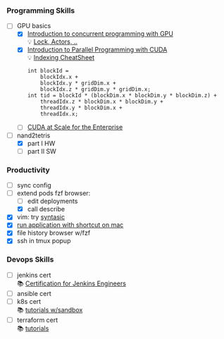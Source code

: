 ### Programming Skills

- [ ] GPU basics
  - [x] [Introduction to concurrent programming with GPU](https://www.coursera.org/learn/introduction-to-concurrent-programming/home/week/1)\
    💡 [Lock, Actors, ..](https://adit.io/posts/2013-05-15-Locks,-Actors,-And-STM-In-Pictures.html)
  - [x] [Introduction to Parallel Programming with CUDA](https://www.coursera.org/learn/introduction-to-parallel-programming-with-cuda/home/info)\
    💡 [Indexing CheatSheet](https://cs.calvin.edu/courses/cs/374/CUDA/CUDA-Thread-Indexing-Cheatsheet.pdf)
    ```
    int blockId = 
        blockIdx.x +
        blockIdx.y * gridDim.x +
        blockIdx.z * gridDim.y * gridDim.x;
    int tid = blockId * (blockDim.x * blockDim.y * blockDim.z) +
        threadIdx.z * blockDim.x * blockDim.y +
        threadIdx.y * blockDim.x +
        threadIdx.x;
    ```
  - [ ] [CUDA at Scale for the Enterprise](https://www.coursera.org/learn/cuda-at-scale-for-the-enterprise)

- [ ] nand2tetris
  - [x] part I HW
  - [ ] part II SW

### Productivity

  - [ ] sync config
  - [ ] extend pods fzf browser:
    - [ ] edit deployments
    - [x] call describe
  - [x] vim: try [syntasic](https://github.com/vim-syntastic/syntastic)
  - [x] [run application with shortcut on mac](https://www.computerhope.com/issues/ch002051.htm)
  - [x] file history browser w/fzf
  - [x] ssh in tmux popup

### Devops Skills
- [ ] jenkins cert \
  📚 [Certification for Jenkins Engineers](https://www.cloudbees.com/jenkins/certification)
- [ ] ansible cert
- [ ] k8s cert \
  📚 [tutorials w/sandbox](https://kubernetes.io/docs/tutorials/)
- [ ] terraform cert \
  📚 [tutorials](https://developer.hashicorp.com/terraform/tutorials)
